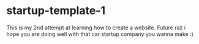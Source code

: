 # startup-template-1

This is my 2nd attempt at learning how to create a website. Future raz i hope you are doing well with that car startup company you wanna make :)
